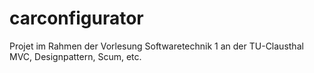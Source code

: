 # carconfigurator
Projet im Rahmen der Vorlesung Softwaretechnik 1 an der TU-Clausthal
MVC, Designpattern, Scum, etc.

